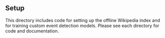 ## Setup

This directory includes code for setting up the offline Wikipedia index and for training custom event detection models. Please see each directory for code and documentation.